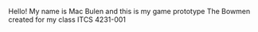 Hello! My name is Mac Bulen and this is my game prototype The Bowmen created for my class ITCS 4231-001
